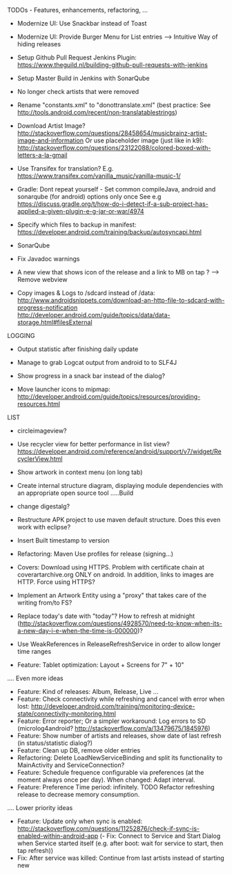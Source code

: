 TODOs - Features, enhancements, refactoring, ...

- Modernize UI: Use Snackbar instead of Toast
- Modernize UI: Provide Burger Menu for List entries --> Intuitive Way of hiding releases


- Setup Github Pull Request Jenkins Plugin: https://www.theguild.nl/building-github-pull-requests-with-jenkins
- Setup Master Build in Jenkins with SonarQube
- No longer check artists that were removed

- Rename "constants.xml" to "donottranslate.xml" (best practice: See http://tools.android.com/recent/non-translatablestrings)
- Download Artist Image? http://stackoverflow.com/questions/28458654/musicbrainz-artist-image-and-information
Or use placeholder image (just like in k9): http://stackoverflow.com/questions/23122088/colored-boxed-with-letters-a-la-gmail

- Use Transifex for translation? E.g. https://www.transifex.com/vanilla_music/vanilla-music-1/

- Gradle: Dont repeat yourself - Set common compileJava, android and sonarqube (for android)  options only once
See e.g https://discuss.gradle.org/t/how-do-i-detect-if-a-sub-project-has-applied-a-given-plugin-e-g-jar-or-war/4974

- Specify which files to backup in manifest: https://developer.android.com/training/backup/autosyncapi.html

- SonarQube
- Fix Javadoc warnings

- A new view that shows icon of the release and a link to MB on tap ? --> Remove webview

- Copy images & Logs to /sdcard instead of /data: 
http://www.androidsnippets.com/download-an-http-file-to-sdcard-with-progress-notification
http://developer.android.com/guide/topics/data/data-storage.html#filesExternal

LOGGING 
- Output statistic after finishing daily update
- Manage to grab Logcat output from android to to SLF4J

- Show progress in a snack bar instead of the dialog?
- Move launcher icons to mipmap: http://developer.android.com/guide/topics/resources/providing-resources.html

LIST
- circleimageview?
- Use recycler view for better performance in list view? https://developer.android.com/reference/android/support/v7/widget/RecyclerView.html

- Show artwork in context menu (on long tab)

- Create internal structure diagram, displaying module dependencies with an appropriate open source tool
.....Build
- change digestalg?
- Restructure APK project to use maven default structure. Does this even work with eclipse?
- Insert Built timestamp to version
- Refactoring: Maven Use profiles for release (signing...)

- Covers: Download using HTTPS. Problem with certificate chain at coverartarchive.org ONLY on android. In addition, links to images are HTTP. Force using HTTPS?

- Implement an Artwork Entity using a "proxy" that takes care of the writing from/to FS?
- Replace today's date with "today"? How to refresh at midnight (http://stackoverflow.com/questions/4928570/need-to-know-when-its-a-new-day-i-e-when-the-time-is-000000)?
- Use WeakReferences in ReleaseRefreshService in order to allow longer time ranges

- Feature: Tablet optimization: Layout + Screens for 7" + 10"

.... Even more ideas
- Feature: Kind of releases: Album, Release, Live ...
- Feature: Check connectivity while refreshing and cancel with error when lost: http://developer.android.com/training/monitoring-device-state/connectivity-monitoring.html
- Feature: Error reporter; Or a simpler workaround: Log errors to SD (microlog4android? http://stackoverflow.com/a/13479675/1845976)
- Feature: Show number of artists and releases, show date of last refresh (in status/statistic dialog?)
- Feature: Clean up DB, remove older entries
- Refactoring: Delete LoadNewServiceBinding and split its functionality to MainActivity and  ServiceConnection?
- Feature: Schedule frequence configurable via preferences (at the moment always once per day). When changed: Adapt interval.
- Feature: Preference Time period: infinitely. TODO Refactor refreshing release to decrease memory consumption.

.... Lower priority ideas
- Feature: Update only when sync is enabled: http://stackoverflow.com/questions/11252876/check-if-sync-is-enabled-within-android-app
(- Fix: Connect to Service and Start Dialog when Service started itself (e.g. after boot: wait for service to start, then tap refresh)) 
- Fix: After service was killed: Continue from last artists instead of starting new




